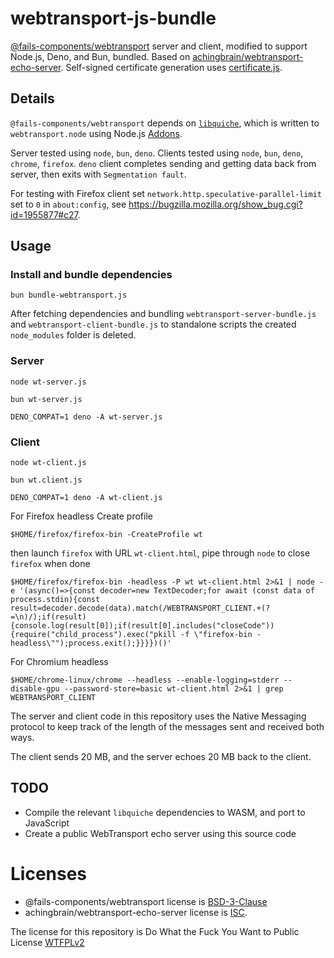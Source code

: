 # webtransport-js-bundle

[@fails-components/webtransport](https://github.com/fails-components/webtransport)
server and client, modified to support Node.js, Deno, and Bun, bundled. Based on [achingbrain/webtransport-echo-server](https://github.com/achingbrain/webtransport-echo-server).
Self-signed certificate generation uses [certificate.js](https://github.com/achingbrain/webtransport-echo-server/blob/main/certificate.js).

## Details

`@fails-components/webtransport` depends on [`libquiche`](https://github.com/google/quiche), which is written to `webtransport.node`
using Node.js [Addons](https://nodejs.org/api/addons.html). 

Server tested using `node`, `bun`, `deno`. Clients tested using `node`, `bun`, `deno`, `chrome`, `firefox`. `deno` client completes sending and getting data back from server, then exits with `Segmentation fault`. 

For testing with Firefox client set `network.http.speculative-parallel-limit` set to `0` in `about:config`, see https://bugzilla.mozilla.org/show_bug.cgi?id=1955877#c27.


## Usage

### Install and bundle dependencies

```
bun bundle-webtransport.js
```

After fetching dependencies and bundling `webtransport-server-bundle.js`
and `webtransport-client-bundle.js` to standalone scripts the created `node_modules` folder is
deleted.

### Server

```
node wt-server.js
```

```
bun wt-server.js 
```

```
DENO_COMPAT=1 deno -A wt-server.js 
```

### Client

```
node wt-client.js
```

```
bun wt.client.js 
```

```
DENO_COMPAT=1 deno -A wt-client.js 
```

For Firefox headless Create profile
```
$HOME/firefox/firefox-bin -CreateProfile wt
```

then launch `firefox` with URL `wt-client.html`, pipe through `node` to close `firefox` when done

```
$HOME/firefox/firefox-bin -headless -P wt wt-client.html 2>&1 | node -e '(async()=>{const decoder=new TextDecoder;for await (const data of process.stdin){const result=decoder.decode(data).match(/WEBTRANSPORT_CLIENT.+(?=\n)/);if(result){console.log(result[0]);if(result[0].includes("closeCode")){require("child_process").exec("pkill -f \"firefox-bin -headless\"");process.exit();}}}})()'
```

For Chromium headless

```
$HOME/chrome-linux/chrome --headless --enable-logging=stderr --disable-gpu --password-store=basic wt-client.html 2>&1 | grep WEBTRANSPORT_CLIENT
```


The server and client code in this repository uses the Native Messaging 
protocol to keep track of the length of the messages sent and received both ways.

The client sends 20 MB, and the server echoes 20 MB back to the client.

## TODO

- Compile the relevant `libquiche` dependencies to WASM, and port to JavaScript
- Create a public WebTransport echo server using this source code

# Licenses

- @fails-components/webtransport license is [BSD-3-Clause](https://github.com/guest271314/webtransport-1/blob/master/package.json#L13C15-L13C27)
- achingbrain/webtransport-echo-server
license is [ISC](https://github.com/achingbrain/webtransport-echo-server/blob/main/package.json#L11).

The license for this repository is Do What the Fuck You Want to Public License [WTFPLv2](http://www.wtfpl.net/about/)

